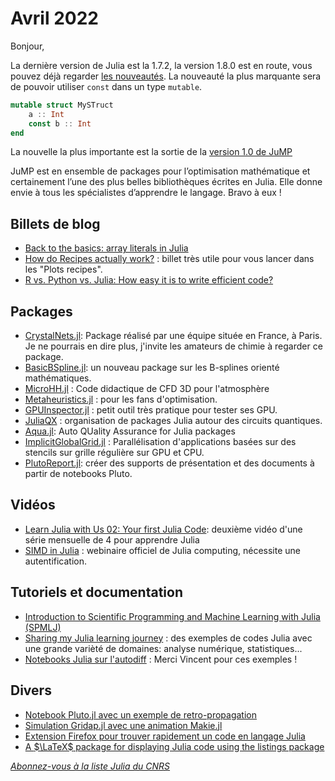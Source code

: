 # Avril 2022 

Bonjour,

La dernière version de Julia est la 1.7.2, la version 1.8.0 est en route, vous pouvez déjà regarder 
[les nouveautés](https://github.com/JuliaLang/julia/blob/v1.8.0-beta3/NEWS.md).
La nouveauté la plus marquante sera de pouvoir utiliser `const` dans un type `mutable`.

```julia
mutable struct MySTruct
    a :: Int
    const b :: Int
end
```

La nouvelle la plus importante est la sortie de la [version 1.0 de JuMP](https://jump.dev/blog/1.0.0-release/)

JuMP est en ensemble de packages pour l’optimisation mathématique et certainement
l’une des plus belles bibliothèques écrites en Julia. Elle donne envie à tous les spécialistes
d’apprendre le langage. Bravo à eux !


## Billets de blog

- [Back to the basics: array literals in Julia](https://bkamins.github.io/julialang/2022/03/25/arrays.html)
- [How do Recipes actually work?](https://daschw.github.io/recipes/) : billet très utile pour vous lancer dans les "Plots recipes".
- [R vs. Python vs. Julia: How easy it is to write efficient code?](https://towardsdatascience.com/r-vs-python-vs-julia-90456a2bcbab)

## Packages

- [CrystalNets.jl](https://github.com/coudertlab/CrystalNets.jl): Package réalisé par une équipe située en France, à Paris.  Je ne pourrais en dire plus, j'invite les amateurs de chimie à regarder ce package.
- [BasicBSpline.jl](https://github.com/hyrodium/BasicBSpline.jl): un nouveau package sur les B-splines orienté mathématiques.
- [MicroHH.jl](https://github.com/Chiil/MicroHH.jl) : Code didactique de CFD 3D pour l'atmosphère
- [Metaheuristics.jl](https://github.com/jmejia8/Metaheuristics.jl) : pour les fans d'optimisation.
- [GPUInspector.jl](https://github.com/pc2/GPUInspector.jl) : petit outil très pratique pour tester ses GPU.
- [JuliaQX](https://github.com/JuliaQX) : organisation de packages Julia autour des circuits quantiques.
- [Aqua.jl](https://github.com/JuliaTesting/Aqua.jl): Auto QUality Assurance for Julia packages
- [ImplicitGlobalGrid.jl](https://github.com/eth-cscs/ImplicitGlobalGrid.jl) : Parallélisation d'applications basées sur des stencils sur grille régulière sur GPU et CPU. 
- [PlutoReport.jl](https://github.com/DhruvaSambrani/PlutoReport.jl): créer des supports de présentation et des documents à partir de notebooks Pluto.

## Vidéos

- [Learn Julia with Us 02: Your first Julia Code](https://youtu.be/v1pKoyCp434): deuxième vidéo d'une série mensuelle de 4 pour apprendre Julia 
- [SIMD in Julia](https://www.youtube.com/watch?v=W1hXttRmuks) : webinaire officiel de Julia computing, nécessite une autentification.

## Tutoriels et documentation

- [Introduction to Scientific Programming and Machine Learning with Julia (SPMLJ)](https://github.com/sylvaticus/SPMLJ)
- [Sharing my Julia learning journey](https://cooperrc.github.io/Julia-learning/learning-julia.html) : des exemples de codes Julia avec une grande varièté de domaines: analyse numérique, statistiques...
- [Notebooks Julia sur l'autodiff](https://github.com/vincent-picaud/Some_Pluto_notebooks#141-une-introduction) : Merci Vincent pour ces exemples !


## Divers

- [Notebook Pluto.jl avec un exemple de retro-propagation](https://github.com/simeonschaub/ReverseModePluto/)
- [Simulation Gridap.jl avec une animation Makie.jl](https://github.com/Kevin-Mattheus-Moerman/JuliaAdventures)
- [Extension Firefox pour trouver rapidement un code en langage Julia](https://github.com/vincentmolin/julia-github-search)
- [A $\LaTeX$ package for displaying Julia code using the listings package](https://github.com/wg030/jlcode)


[*Abonnez-vous à la liste Julia du CNRS*](https://listes.services.cnrs.fr/wws/subscribe/julia)
